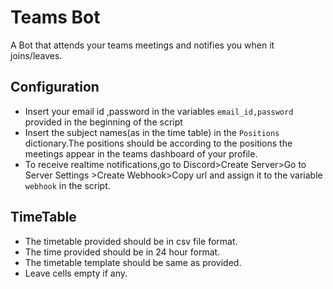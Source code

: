 # Teams Bot
A Bot that attends your teams meetings and notifies you when it joins/leaves.
## Configuration
* Insert your email id ,password in the variables `email_id,password` provided in the beginning of the script
* Insert the subject names(as in the time table) in the `Positions` dictionary.The positions
should be according to the positions the meetings appear in the teams dashboard of your profile.
* To receive realtime notifications,go to Discord>Create Server>Go to Server Settings >Create Webhook>Copy url
and assign it to the variable `webhook` in the script.
## TimeTable
* The timetable provided should be in csv file format.
* The time provided should be in 24 hour format.
* The timetable template should be same as provided.
* Leave cells empty if any.
